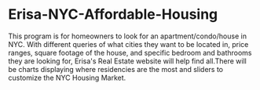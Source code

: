 # Erisa-NYC-Affordable-Housing
This program is for homeowners to look for an apartment/condo/house in NYC.
With different queries of what cities they want to be located in,
price ranges, square footage of the house, and
specific bedroom and bathrooms they are looking for, Erisa's
Real Estate website will help find all.There will be charts displaying
where residencies are the most and sliders to customize the
NYC Housing Market.
